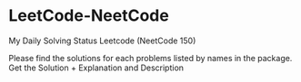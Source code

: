 # LeetCode-NeetCode
My Daily Solving Status Leetcode (NeetCode 150)

Please find the solutions for each problems listed by names in the package.
Get the Solution + Explanation and Description
